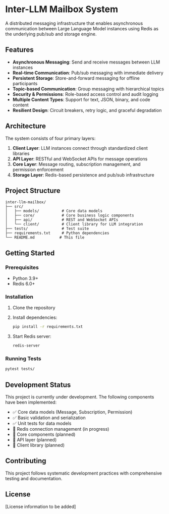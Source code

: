 # Inter-LLM Mailbox System

A distributed messaging infrastructure that enables asynchronous communication between Large Language Model instances using Redis as the underlying pub/sub and storage engine.

## Features

- **Asynchronous Messaging**: Send and receive messages between LLM instances
- **Real-time Communication**: Pub/sub messaging with immediate delivery
- **Persistent Storage**: Store-and-forward messaging for offline participants
- **Topic-based Communication**: Group messaging with hierarchical topics
- **Security & Permissions**: Role-based access control and audit logging
- **Multiple Content Types**: Support for text, JSON, binary, and code content
- **Resilient Design**: Circuit breakers, retry logic, and graceful degradation

## Architecture

The system consists of four primary layers:

1. **Client Layer**: LLM instances connect through standardized client libraries
2. **API Layer**: RESTful and WebSocket APIs for message operations
3. **Core Layer**: Message routing, subscription management, and permission enforcement
4. **Storage Layer**: Redis-based persistence and pub/sub infrastructure

## Project Structure

```
inter-llm-mailbox/
├── src/
│   ├── models/          # Core data models
│   ├── core/            # Core business logic components
│   ├── api/             # REST and WebSocket APIs
│   └── client/          # Client library for LLM integration
├── tests/               # Test suite
├── requirements.txt     # Python dependencies
└── README.md           # This file
```

## Getting Started

### Prerequisites

- Python 3.9+
- Redis 6.0+

### Installation

1. Clone the repository
2. Install dependencies:
   ```bash
   pip install -r requirements.txt
   ```

3. Start Redis server:
   ```bash
   redis-server
   ```

### Running Tests

```bash
pytest tests/
```

## Development Status

This project is currently under development. The following components have been implemented:

- ✅ Core data models (Message, Subscription, Permission)
- ✅ Basic validation and serialization
- ✅ Unit tests for data models
- 🚧 Redis connection management (in progress)
- 🚧 Core components (planned)
- 🚧 API layer (planned)
- 🚧 Client library (planned)

## Contributing

This project follows systematic development practices with comprehensive testing and documentation.

## License

[License information to be added]